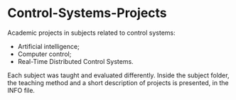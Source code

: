 # Control-Systems-Projects
Academic projects in subjects related to control systems: 
- Artificial intelligence;
- Computer control;
- Real-Time Distributed Control Systems.


Each subject was taught and evaluated differently. Inside the subject folder, the teaching method and a short description of projects is presented, in the INFO file.
